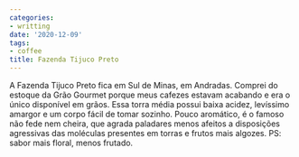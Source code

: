 ```yaml
---
categories:
- writting
date: '2020-12-09'
tags:
- coffee
title: Fazenda Tijuco Preto
---
```


A Fazenda Tijuco Preto fica em Sul de Minas, em Andradas. Comprei do estoque da Grão Gourmet porque meus cafezes estavam acabando e era o único disponível em grãos. Essa torra média possui baixa acidez, levíssimo amargor e um corpo fácil de tomar sozinho. Pouco aromático, é o famoso não fede nem cheira, que agrada paladares menos afeitos a disposições agressivas das moléculas presentes em torras e frutos mais algozes. PS: sabor mais floral, menos frutado.